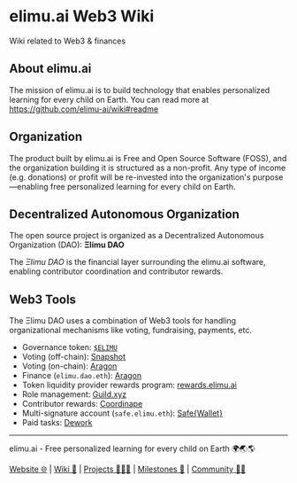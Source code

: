 # elimu.ai Web3 Wiki
Wiki related to Web3 &amp; finances

## About elimu.ai
The mission of elimu.ai is to build technology that enables personalized learning for every child on Earth. You can read more at https://github.com/elimu-ai/wiki#readme

## Organization
The product built by elimu.ai is Free and Open Source Software (FOSS), and the organization building it is structured as a non-profit. Any type of income (e.g. donations) or profit will be re-invested into the organization's purpose—enabling free personalized learning for every child on Earth.

## Decentralized Autonomous Organization
The open source project is organized as a Decentralized Autonomous Organization (DAO): **Ξlimu DAO**

The *Ξlimu DAO* is the financial layer surrounding the elimu.ai software, enabling contributor coordination and contributor rewards.

## Web3 Tools

The Ξlimu DAO uses a combination of Web3 tools for handling organizational mechanisms like voting, fundraising, payments, etc.

- Governance token: [`$ELIMU`](https://etherscan.io/token/0xe29797910d413281d2821d5d9a989262c8121cc2)
- Voting (off-chain): [Snapshot](https://snapshot.org/#/elimu.eth)
- Voting (on-chain): [Aragon](https://app.aragon.org/#/daos/ethereum/elimu.dao.eth/governance)
- Finance (`elimu.dao.eth`): [Aragon](https://app.aragon.org/#/daos/ethereum/elimu.dao.eth/finance)
- Token liquidity provider rewards program: [rewards.elimu.ai](https://rewards.elimu.ai)
- Role management: [Guild.xyz](https://guild.xyz/elimu)
- Contributor rewards: [Coordinape](https://app.coordinape.com/welcome/deff2c27-10c2-4264-a859-d135aa344090)
- Multi-signature account (`safe.elimu.eth`): [Safe{Wallet}](https://app.safe.global/home?safe=eth:0xD452c1321E03c6e34aD8c6F60b694b1E780c4B75)
- Paid tasks: [Dework](https://app.dework.xyz/elimuai)

---

elimu.ai - Free personalized learning for every child on Earth 🌍🌏🌎

[Website 🌐](https://elimu.ai) | [Wiki 📃](https://github.com/elimu-ai/wiki#readme) | [Projects 👩🏽‍💻](https://github.com/elimu-ai/wiki/projects) | [Milestones 🎯](https://github.com/elimu-ai/wiki/milestones) | [Community 👋🏽](https://github.com/elimu-ai/wiki#open-source-community)
